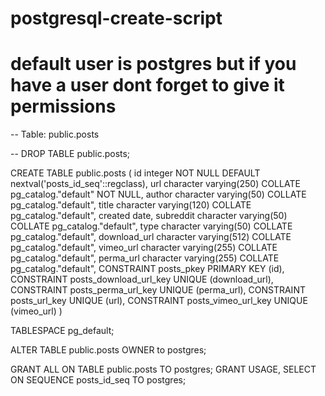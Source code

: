 # postgresql-create-script #
# default user is postgres but if you have a user dont forget to give it permissions


-- Table: public.posts

-- DROP TABLE public.posts;

CREATE TABLE public.posts
(
    id integer NOT NULL DEFAULT nextval('posts_id_seq'::regclass),
    url character varying(250) COLLATE pg_catalog."default" NOT NULL,
    author character varying(50) COLLATE pg_catalog."default",
    title character varying(120) COLLATE pg_catalog."default",
    created date,
    subreddit character varying(50) COLLATE pg_catalog."default",
    type character varying(50) COLLATE pg_catalog."default",
    download_url character varying(512) COLLATE pg_catalog."default",
    vimeo_url character varying(255) COLLATE pg_catalog."default",
    perma_url character varying(255) COLLATE pg_catalog."default",
    CONSTRAINT posts_pkey PRIMARY KEY (id),
    CONSTRAINT posts_download_url_key UNIQUE (download_url),
    CONSTRAINT posts_perma_url_key UNIQUE (perma_url),
    CONSTRAINT posts_url_key UNIQUE (url),
    CONSTRAINT posts_vimeo_url_key UNIQUE (vimeo_url)
)

TABLESPACE pg_default;

ALTER TABLE public.posts
    OWNER to postgres;

GRANT ALL ON TABLE public.posts TO postgres;
GRANT USAGE, SELECT ON SEQUENCE posts_id_seq TO postgres;

